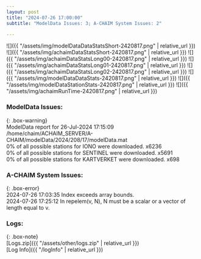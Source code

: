 ```yaml
---
layout: post
title: "2024-07-26 17:00:00"
subtitle: "ModelData Issues: 3; A-CHAIM System Issues: 2"

---
```


![]({{ "/assets/img/modelDataDataStatsShort-2420817.png" | relative_url }})
![]({{ "/assets/img/achaimDataStatsShort-2420817.png" | relative_url }})
![]({{ "/assets/img/achaimDataStatsLong00-2420817.png" | relative_url }})
![]({{ "/assets/img/achaimDataStatsLong01-2420817.png" | relative_url }})
![]({{ "/assets/img/achaimDataStatsLong02-2420817.png" | relative_url }})
![]({{ "/assets/img/modelDataDataStats-2420817.png" | relative_url }})
![]({{ "/assets/img/modelDataStationStats-2420817.png" | relative_url }})
![]({{ "/assets/img/achaimRunTime-2420817.png" | relative_url }})


### ModelData Issues:  
  
{: .box-warning}  
 ModelData report for 26-Jul-2024 17:15:09   
 /home/chaim/ACHAIM_SERVER/A-CHAIM/modelData/2024/208/17/modelData.mat   
 0% of all possible stations for IONO were downloaded. x6236   
 0% of all possible stations for SENTINEL were downloaded. x5691   
 0% of all possible stations for KARTVERKET were downloaded. x698   
  
### A-CHAIM System Issues:  
  
{: .box-error}  
2024-07-26 17:03:35 Index exceeds array bounds.  
2024-07-26 17:25:12 In repelem(v, N), N must be a scalar or a vector of length equal to v.  

### Logs:  
  
{: .box-note}  
[Logs.zip]({{ "/assets/other/logs.zip" | relative_url }})  
[Log Info]({{ "/logInfo" | relative_url }})  
